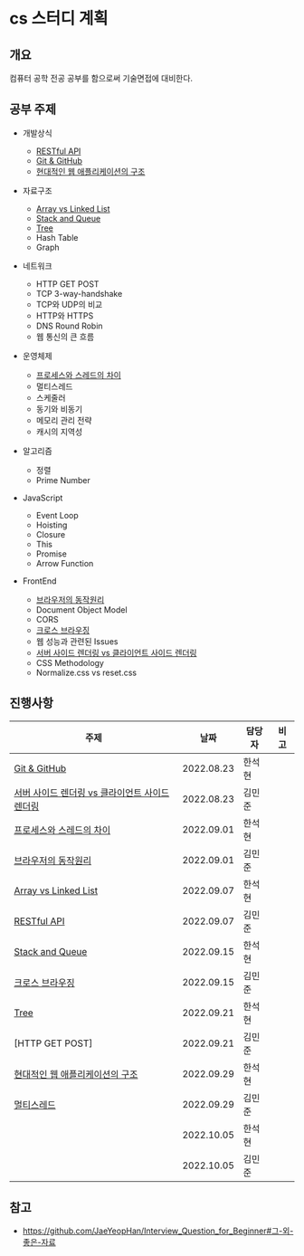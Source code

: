 # cs 스터디 계획

## 개요

컴퓨터 공학 전공 공부를 함으로써 기술면접에 대비한다.

## 공부 주제

- 개발상식
  - [RESTful API](MinJunKim/RestApi.md)
  - [Git & GitHub](HanSeokhyeon/git-github.md)
  - [현대적인 웹 애플리케이션의 구조](HanSeokhyeon/web-application.md)
- 자료구조
  - [Array vs Linked List](HanSeokhyeon/array-and-linked-list.md)
  - [Stack and Queue](HanSeokhyeon/stack-and-queue.md)
  - [Tree](HanSeokhyeon/tree.md)
  - Hash Table
  - Graph
- 네트워크
  - HTTP GET POST
  - TCP 3-way-handshake
  - TCP와 UDP의 비교
  - HTTP와 HTTPS
  - DNS Round Robin
  - 웹 통신의 큰 흐름
- 운영체제
  - [프로세스와 스레드의 차이](HanSeokhyeon/process-and-thread.md)
  - 멀티스레드
  - 스케줄러
  - 동기와 비동기
  - 메모리 관리 전략
  - 캐시의 지역성
- 알고리즘
  - 정렬
  - Prime Number
- JavaScript
  - Event Loop
  - Hoisting
  - Closure
  - This
  - Promise
  - Arrow Function
- FrontEnd

  - [브라우저의 동작원리](MinJunKim/How_Browsers_Work.md)
  - Document Object Model
  - CORS
  - [크로스 브라우징](MinJunKim/CrossBrowsing.md)   
  - 웹 성능과 관련된 Issues
  - [서버 사이드 렌더링 vs 클라이언트 사이드 렌더링](MinJunKim/ServerSideRendering_vs_ClientSideRendering.md)
  - CSS Methodology
  - Normalize.css vs reset.css

## 진행사항

| 주제                                           | 날짜       | 담당자 | 비고 |
| ---------------------------------------------- | ---------- | ------ | ---- |
| [Git & GitHub](HanSeokhyeon/git-github.md)     | 2022.08.23 | 한석현 |      |
| [서버 사이드 렌더링 vs 클라이언트 사이드 렌더링](MinJunKim/ServerSideRendering_vs_ClientSideRendering.md) | 2022.08.23 | 김민준 |      |
| [프로세스와 스레드의 차이](HanSeokhyeon/process-and-thread.md) | 2022.09.01 | 한석현 |      |
| [브라우저의 동작원리](MinJunKim/How_Browsers_Work.md) | 2022.09.01 | 김민준 |      |
| [Array vs Linked List](HanSeokhyeon/array-and-linked-list.md) | 2022.09.07 | 한석현 |  |
| [RESTful API](MinJunKim/RestApi.md) | 2022.09.07 | 김민준 |  |
| [Stack and Queue](HanSeokhyeon/stack-and-queue.md) | 2022.09.15 | 한석현 |  |
| [크로스 브라우징](MinJunKim/CrossBrowsing.md) | 2022.09.15 | 김민준 |  |
| [Tree](HanSeokhyeon/tree.md) | 2022.09.21 | 한석현 |  |
| [HTTP GET POST] | 2022.09.21 | 김민준 |  |
| [현대적인 웹 애플리케이션의 구조](HanSeokhyeon/web-application.md) | 2022.09.29 | 한석현 |  |
|[멀티스레드](MinJunKim/multi-thread.md) | 2022.09.29 | 김민준 |  |
| | 2022.10.05 | 한석현 |  |
| | 2022.10.05 | 김민준 |  |

## 참고

- https://github.com/JaeYeopHan/Interview_Question_for_Beginner#그-외-좋은-자료
